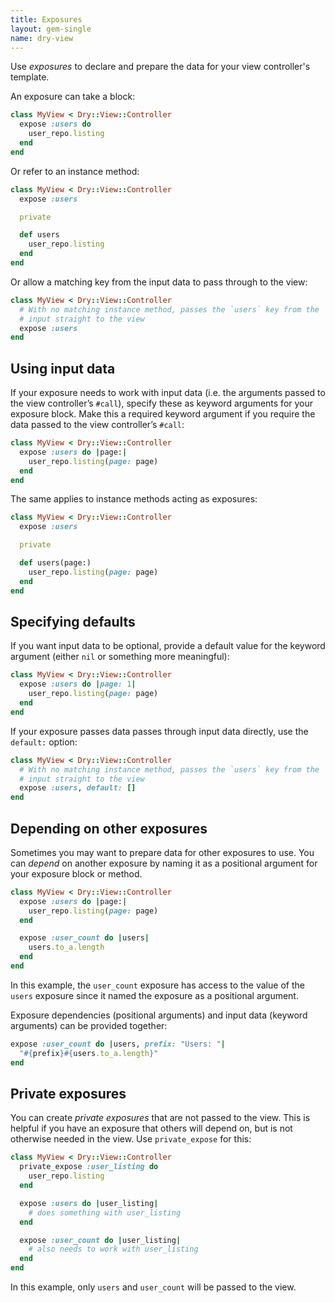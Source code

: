 ```yaml
---
title: Exposures
layout: gem-single
name: dry-view
---
```


Use _exposures_ to declare and prepare the data for your view controller's template.

An exposure can take a block:

```ruby
class MyView < Dry::View::Controller
  expose :users do
    user_repo.listing
  end
end
```

Or refer to an instance method:

```ruby
class MyView < Dry::View::Controller
  expose :users

  private

  def users
    user_repo.listing
  end
end
```

Or allow a matching key from the input data to pass through to the view:

```ruby
class MyView < Dry::View::Controller
  # With no matching instance method, passes the `users` key from the `#call`
  # input straight to the view
  expose :users
end
```

## Using input data

If your exposure needs to work with input data (i.e. the arguments passed to the view controller’s `#call`), specify these as keyword arguments for your exposure block. Make this a required keyword argument if you require the data passed to the view controller’s `#call`:

```ruby
class MyView < Dry::View::Controller
  expose :users do |page:|
    user_repo.listing(page: page)
  end
end
```

The same applies to instance methods acting as exposures:

```ruby
class MyView < Dry::View::Controller
  expose :users

  private

  def users(page:)
    user_repo.listing(page: page)
  end
end
```

## Specifying defaults

If you want input data to be optional, provide a default value for the keyword argument (either `nil` or something more meaningful):

```ruby
class MyView < Dry::View::Controller
  expose :users do |page: 1|
    user_repo.listing(page: page)
  end
end
```

If your exposure passes data passes through input data directly, use the `default:` option:

```ruby
class MyView < Dry::View::Controller
  # With no matching instance method, passes the `users` key from the `#call`
  # input straight to the view
  expose :users, default: []
end
```

## Depending on other exposures

Sometimes you may want to prepare data for other exposures to use. You can _depend_ on another exposure by naming it as a positional argument for your exposure block or method.

```ruby
class MyView < Dry::View::Controller
  expose :users do |page:|
    user_repo.listing(page: page)
  end

  expose :user_count do |users|
    users.to_a.length
  end
end
```

In this example, the `user_count` exposure has access to the value of the `users` exposure since it named the exposure as a positional argument.

Exposure dependencies (positional arguments) and input data (keyword arguments) can be provided together:

```ruby
expose :user_count do |users, prefix: "Users: "|
  "#{prefix}#{users.to_a.length}"
end
```

## Private exposures

You can create _private exposures_ that are not passed to the view. This is helpful if you have an exposure that others will depend on, but is not otherwise needed in the view. Use `private_expose` for this:

```ruby
class MyView < Dry::View::Controller
  private_expose :user_listing do
    user_repo.listing
  end

  expose :users do |user_listing|
    # does something with user_listing
  end

  expose :user_count do |user_listing|
    # also needs to work with user_listing
  end
end
```

In this example, only `users` and `user_count` will be passed to the view.

